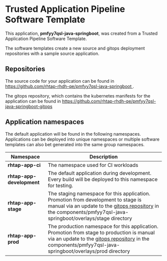 # Trusted Application Pipeline Software Template

This application, **pmfyy7qsl-java-springboot**, was created from a Trusted Application Pipeline Software Template.

The software templates create a new source and gitops deployment repositories with a sample source application. 

## Repositories

The source code for your application can be found in [https://github.com/rhtap-rhdh-qe/pmfyy7qsl-java-springboot ](https://github.com/rhtap-rhdh-qe/pmfyy7qsl-java-springboot ).
 
The gitops repository, which contains the kubernetes manifests for the application can be found in 
[https://github.com/rhtap-rhdh-qe/pmfyy7qsl-java-springboot-gitops ](https://github.com/rhtap-rhdh-qe/pmfyy7qsl-java-springboot-gitops ) 

## Application namespaces 

The default application will be found in the following namespaces. Applications can be deployed into unique namespaces or multiple software templates can also bet generated into the same group namespaces.  

|  Namespace   |  Description   |  
| -------- | -------- |
| **rhtap-app-ci** | The namespace used for CI workloads |
| **rhtap-app-development** | The default application during development. Every build will be deployed to this namespace for testing. |
| **rhtap-app-stage** | The staging namespace for this application. Promotion from development to stage is manual via an update to the [gitops repository](https://github.com/rhtap-rhdh-qe/pmfyy7qsl-java-springboot-gitops ) in the components/pmfyy7qsl-java-springboot/overlays/stage directory |
| **rhtap-app-prod** | The production namespace for this application. Promotion from stage to production is manual via an update to the [gitops repository](https://github.com/rhtap-rhdh-qe/pmfyy7qsl-java-springboot-gitops ) in the components/pmfyy7qsl-java-springboot/overlays/prod directory |